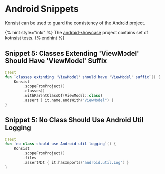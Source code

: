 # Android Snippets

Konsist can be used to guard the consistency of the [Android](https://www.android.com/) project.&#x20;

{% hint style="info" %}
The [android-showcase](https://github.com/igorwojda/android-showcase) project contains set of kotnsist tests.
{% endhint %}
## Snippet 5: Classes Extending 'ViewModel' Should Have 'ViewModel' Suffix

```kotlin
@Test
fun `classes extending 'ViewModel' should have 'ViewModel' suffix`() {
    Konsist
        .scopeFromProject()
        .classes()
        .withParentClassOf(ViewModel::class)
        .assert { it.name.endsWith("ViewModel") }
}
```

## Snippet 5: No Class Should Use Android Util Logging

```kotlin
@Test
fun `no class should use Android util logging`() {
    Konsist
        .scopeFromProject()
        .files
        .assertNot { it.hasImports("android.util.Log") }
}
```

